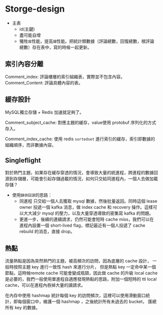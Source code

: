 # Storge-design
- 主表
    - id(主鍵)
    - 盡可能自增
    - 犧牲`寫`性能，提高`讀`性能。把統計類數據（評論總數，回復總數，根評論總數）存在表中，寫的時候一起更新。

## 索引內容分離
Comment_index: 評論樓層的索引組織表，實際並不包含內容。
Comment_Content: 評論具體內容的表。


## 緩存設計
MySQL獨立存儲 + Redis 加速就足夠了。

Comment_subject_cache: 對應主題的緩存，value使用 protobuf 序列化的方式存入。

Comment_index_cache: 使用 redis `sortedset` 進行索引的緩存，索引即數據的組織順序，而非數據內容。

## Singleflight
對於熱門主題，如果存在緩存穿透的情況，會導致大量的統進程，跨進程的數據回源到存儲層，可能會引起存儲過載的情況，如何只交給同進程內，一個人去做加載存儲？

- 使用`歸併回源`的思路：
    - 同進程 只交給一個人去獲取 mysql 數據，然後批量返回。同時這個 lease owner 投遞一個 kafka 消息，做 index cache 和 recovery 操作。這樣可以大大減少 mysql 的壓力，以及大量穿透導致的密集寫 kafka 的問題。
    - 更進一步，後續的連續請求，仍然可能會短時 cache miss，我們可以在進程內設置一個 short-lived flag，標記最近有一個人投遞了 cache rebuild 的消息，直接 drop。

## 熱點

流量熱點是因為突然熱門的主題，被高頻次的訪問，因為底層的 cache 設計， 一般時按照主題 key 進行一致性 hash 來進行分片， 但是熱點 key 一定命中某一個節點，這時候remote cache 可能會變成瓶頸，因此做 cache 的升級 local cache 是必要的，我們一般使用單進程自適應發現熱點的思路，附加一個短時的 ttl local cache，可以在進程內吞掉大量的讀請求。

在內存中使用 hashmap 統計每個 key 的訪問頻次，這裡可以使用滑動窗口統計，即每個窗口中，維護一個 hashmap ，之後統計所有未過去的 bucket， 匯總所有 key 的數據。


